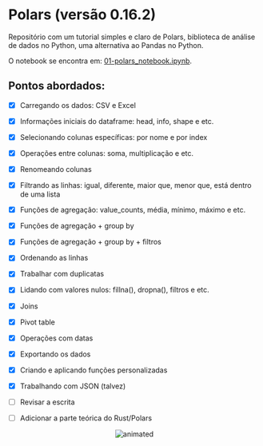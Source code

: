 # Polars (versão 0.16.2)

Repositório com um tutorial simples e claro de Polars, biblioteca de análise de dados no Python, uma alternativa ao Pandas no Python.

O notebook se encontra em: [01-polars_notebook.ipynb](https://nbviewer.org/github/barbosarafael/polars_python_test/blob/main/01-notebook/01-polars_notebook.ipynb). 

## Pontos abordados:

- [X] Carregando os dados: CSV e Excel
- [X] Informações iniciais do dataframe: head, info, shape e etc.
- [X] Selecionando colunas específicas: por nome e por index
- [X] Operações entre colunas: soma, multiplicação e etc.
- [X] Renomeando colunas
- [X] Filtrando as linhas: igual, diferente, maior que, menor que, está dentro de uma lista
- [X] Funções de agregação: value_counts, média, mínimo, máximo e etc.
- [X] Funções de agregação + group by
- [X] Funções de agregação + group by + filtros
- [X] Ordenando as linhas
- [X] Trabalhar com duplicatas
- [X] Lidando com valores nulos: fillna(), dropna(), filtros e etc.
- [X] Joins
- [X] Pivot table
- [X] Operações com datas
- [X] Exportando os dados
- [X] Criando e aplicando funções personalizadas
- [X] Trabalhando com JSON (talvez)
- [ ] Revisar a escrita
- [ ] Adicionar a parte teórica do Rust/Polars



<p align="center">
  <img src="https://media.giphy.com/media/5p8QuXUTk1rIk/giphy.gif" alt="animated" />
</p>

